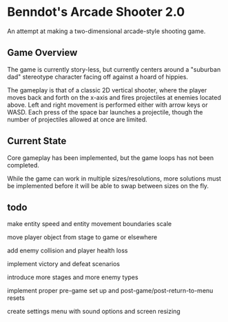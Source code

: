 # Benndot's Arcade Shooter 2.0

An attempt at making a two-dimensional arcade-style shooting game. 

## Game Overview

The game is currently story-less, but currently centers around a "suburban dad" stereotype character facing off against
a hoard of hippies.

The gameplay is that of a classic 2D vertical shooter, where the player moves back and forth on the x-axis and fires 
projectiles at enemies located above. Left and right movement is performed either with arrow keys or WASD. Each press of
the space bar launches a projectile, though the number of projectiles allowed at once are limited. 

## Current State

Core gameplay has been implemented, but the game loops has not been completed. 

While the game can work in multiple sizes/resolutions, more solutions must be implemented before it will be able to swap
between sizes on the fly.

## todo

make entity speed and entity movement boundaries scale 

move player object from stage to game or elsewhere

add enemy collision and player health loss

implement victory and defeat scenarios

introduce more stages and more enemy types

implement proper pre-game set up and post-game/post-return-to-menu resets

create settings menu with sound options and screen resizing